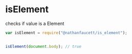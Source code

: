 isElement
=======

checks if value is a Element

```javascript
var isElement = require("@nathanfaucett/is_element");


isElement(document.body); // true
```

